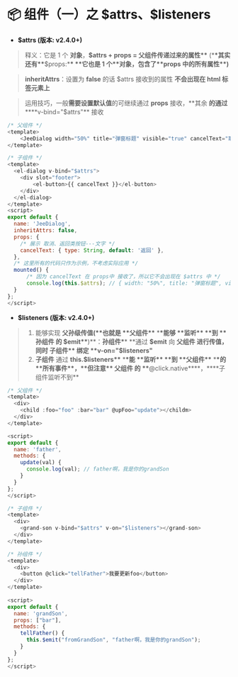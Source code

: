 # 📦 组件（一）之 \$attrs、\$listeners

- **\$attrs (版本: v2.4.0+)**

> 释义：它是 1 个 **对象**，**\$attrs + props = 父组件传递过来的属性\*\*** (\***\*其实还有\*\***\$props:\***\* \*\***它也是 1 个\***\*对象，包含了\*\***props 中的所有属性\***\*)**

> **inheritAttrs**：设置为 **false** 的话 \$attrs 接收到的属性 **不会出现在 html 标签元素上**

> 运用技巧，一般**需要设置默认值**的可继续通过 **props** 接收，**其余 **的通过** \*\***v-bind="\$attrs"\*\* 接收

```javascript
/* 父组件 */
<template>
    <JeeDialog width="50%" title="弹窗标题" visible="true" cancelText="取消"></JeeDialog>
</template>

/* 子组件 */
<template>
  <el-dialog v-bind="$attrs">
    <div slot="footer">
        <el-button>{{ cancelText }}</el-button>
    </div>
  </el-dialog>
</template>
<script>
export default {
  name: 'JeeDialog',
  inheritAttrs: false,
  props: {
    /* 展示 取消、返回类按钮---文字 */
    cancelText: { type: String, default: '返回' },
  },
  /* 这里所有的代码只作为示例，不考虑实际应用 */
  mounted() {
      /* 因为 cancelText 在 props中 接收了，所以它不会出现在 $attrs 中 */
      console.log(this.$attrs); // { width: "50%", title: "弹窗标题", visible: true }
  }
};
</script>
```

- **\$listeners (版本: v2.4.0+)**

> 1. 能够实现 **父孙级传值(\*\***也就是 \***\*父组件\*\*** \***\*能够 \*\***监听\***\* \*\***到 \***\*孙组件 的 \$emit\*\***)**：**孙组件\***\* **通过 **\$emit** 向 **父组件 **进行传值，同时 **子组件\*\*** **绑定** \***\*v-on="\$listeners"**
> 2. **子组件** 通过 **this.\$listeners\*\*** \***\*能 \*\***监听\***\* \*\***到 \***\*父组件\*\*** \***\*的 \*\***所有事件\***\*，\*\***但注意\***\* 父组件 的 \*\***@click.native\***\*，\*\***子组件监听不到\*\*

```javascript
/* 父组件 */
<template>
  <div>
    <child :foo="foo" :bar="bar" @upFoo="update"></childm>
  </div>
</template>

<script>
export default {
  name: 'father',
  methods: {
    update(val) {
      console.log(val); // father啊，我是你的grandSon
    }
  }
};
</script>

/* 子组件 */
<template>
  <div>
    <grand-son v-bind="$attrs" v-on="$listeners"></grand-son>
  </div>
</template>

/* 孙组件 */
<template>
  <div>
    <button @click="tellFather">我要更新foo</button>
  </div>
</template>
​
<script>
export default {
  name: 'grandSon',
  props: ["bar"],
  methods: {
    tellFather() {
      this.$emit("fromGrandSon", "father啊，我是你的grandSon");
    }
  }
};
</script>
```
